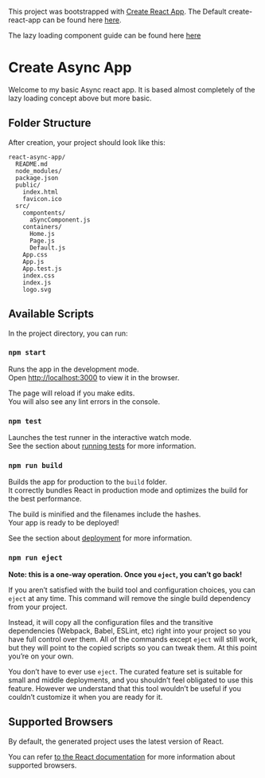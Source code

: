 This project was bootstrapped with [Create React App](https://github.com/facebookincubator/create-react-app).
The Default create-react-app can be found here [here](https://github.com/facebookincubator/create-react-app/blob/master/packages/react-scripts/template/README.md).

The lazy loading component guide can be found here [here](https://serverless-stack.com/chapters/code-splitting-in-create-react-app.html)

# Create Async App
Welcome to my basic Async react app. It is based almost completely of the lazy loading concept above but more basic.

## Folder Structure

After creation, your project should look like this:

```
react-async-app/
  README.md
  node_modules/
  package.json
  public/
    index.html
    favicon.ico
  src/
    compontents/
      aSyncComponent.js
    containers/
      Home.js
      Page.js
      Default.js
    App.css
    App.js
    App.test.js
    index.css
    index.js
    logo.svg
```


## Available Scripts

In the project directory, you can run:

### `npm start`

Runs the app in the development mode.<br>
Open [http://localhost:3000](http://localhost:3000) to view it in the browser.

The page will reload if you make edits.<br>
You will also see any lint errors in the console.

### `npm test`

Launches the test runner in the interactive watch mode.<br>
See the section about [running tests](#running-tests) for more information.

### `npm run build`

Builds the app for production to the `build` folder.<br>
It correctly bundles React in production mode and optimizes the build for the best performance.

The build is minified and the filenames include the hashes.<br>
Your app is ready to be deployed!

See the section about [deployment](#deployment) for more information.

### `npm run eject`

**Note: this is a one-way operation. Once you `eject`, you can’t go back!**

If you aren’t satisfied with the build tool and configuration choices, you can `eject` at any time. This command will remove the single build dependency from your project.

Instead, it will copy all the configuration files and the transitive dependencies (Webpack, Babel, ESLint, etc) right into your project so you have full control over them. All of the commands except `eject` will still work, but they will point to the copied scripts so you can tweak them. At this point you’re on your own.

You don’t have to ever use `eject`. The curated feature set is suitable for small and middle deployments, and you shouldn’t feel obligated to use this feature. However we understand that this tool wouldn’t be useful if you couldn’t customize it when you are ready for it.

## Supported Browsers

By default, the generated project uses the latest version of React.

You can refer [to the React documentation](https://reactjs.org/docs/react-dom.html#browser-support) for more information about supported browsers.

